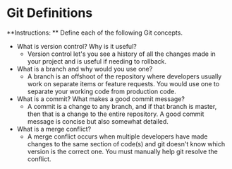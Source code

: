 # Git Definitions

**Instructions: ** Define each of the following Git concepts.

* What is version control?  Why is it useful?
    - Version control let's you see a history of all the changes made in your project and is useful if needing to rollback.
* What is a branch and why would you use one?
    - A branch is an offshoot of the repository where developers usually work on separate items or feature requests. You would use one to separate your working code from production code. 
* What is a commit? What makes a good commit message?
    - A commit is a change to any branch, and if that branch is master, then that is a change to the entire repository. A good commit message is concise but also somewhat detailed. 
* What is a merge conflict?
    - A merge conflict occurs when multiple developers have made changes to the same section of code(s) and git doesn't know which version is the correct one. You must manually help git resolve the conflict. 
